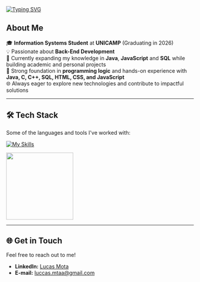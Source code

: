 <a href="https://git.io/typing-svg">
    <img src="https://readme-typing-svg.herokuapp.com?font=Fira+Code&weight=900&size=22&pause=1000&color=7C30F7&width=435&lines=Hi%2C+I'm+Lucas.+Welcome+to+my+profile+!" alt="Typing SVG" />
</a>

## About Me
🎓 **Information Systems Student** at **UNICAMP** (Graduating in 2026)  
💡 Passionate about **Back-End Development**                 
📖 Currently expanding my knowledge in **Java**, **JavaScript** and **SQL** while building academic and personal projects  
🌟 Strong foundation in **programming logic** and hands-on experience with **Java, C, C++, SQL, HTML, CSS, and JavaScript**  
🌐 Always eager to explore new technologies and contribute to impactful solutions  

---

## 🛠️ Tech Stack
Some of the languages and tools I've worked with: 

[![My Skills](https://skillicons.dev/icons?i=java,js,html,css,c,cpp,flutter,dart,git,github,idea,vscode&theme=dark)](https://skillicons.dev)  


<div>
    <a href="https://github.com/Lucas-Mta">
        <img height="180em" src="https://github-readme-stats.vercel.app/api/top-langs/?username=Lucas-Mta&layout=compact&langs_count=7&theme=radical"/>
    </a>
</div>

---

## 🌐 Get in Touch
Feel free to reach out to me!

- **LinkedIn:** [Lucas Mota](https://www.linkedin.com/in/lucas-motadev)
- **E-mail:** [luccas.mtaa@gmail.com](mailto:luccas.mtaa@gmail.com)

